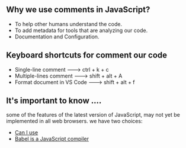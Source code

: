 ## Why we use comments in JavaScript?

- To help other humans understand the code.
- To add metadata for tools that are analyzing our code.
- Documentation and Configuration.

## Keyboard shortcuts for comment our code

- Single-line comment ---> ctrl + k + c
- Multiple-lines comment ---> shift + alt + A
- Format document in VS Code ---> shift + alt + f


## It's important to know ....

some of the features of the latest version of JavaScript, may not yet be implemented in all web browsers.
we have two choices:

- [Can I use](https://https://caniuse.com/)
- [Babel is a JavaScript compiler](https://babeljs.io/)